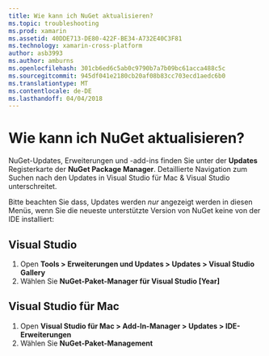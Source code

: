 ```yaml
---
title: Wie kann ich NuGet aktualisieren?
ms.topic: troubleshooting
ms.prod: xamarin
ms.assetid: 40DDE713-DE80-422F-BE34-A732E40C3F81
ms.technology: xamarin-cross-platform
author: asb3993
ms.author: amburns
ms.openlocfilehash: 301cb6ed6c5ab0c9790b7a7b09bc61acca488c5c
ms.sourcegitcommit: 945df041e2180cb20af08b83cc703ecd1aedc6b0
ms.translationtype: MT
ms.contentlocale: de-DE
ms.lasthandoff: 04/04/2018
---
```

# <a name="how-can-i-update-nuget"></a>Wie kann ich NuGet aktualisieren?

NuGet-Updates, Erweiterungen und -add-ins finden Sie unter der **Updates** Registerkarte der **NuGet Package Manager**. Detaillierte Navigation zum Suchen nach den Updates in Visual Studio für Mac & Visual Studio unterschreitet. 

Bitte beachten Sie dass, Updates werden *nur* angezeigt werden in diesen Menüs, wenn Sie die neueste unterstützte Version von NuGet keine von der IDE installiert:

## <a name="visual-studio"></a>Visual Studio
1. Open **Tools > Erweiterungen und Updates > Updates > Visual Studio Gallery**
2. Wählen Sie **NuGet-Paket-Manager für Visual Studio [Year]**

## <a name="visual-studio-for-mac"></a>Visual Studio für Mac

1. Open **Visual Studio für Mac > Add-In-Manager > Updates > IDE-Erweiterungen**
2. Wählen Sie **NuGet-Paket-Management**

